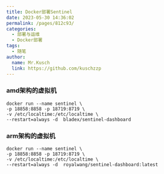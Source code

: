 ```yaml
---
title: Docker部署Sentinel
date: 2023-05-30 14:36:02
permalink: /pages/812c93/
categories:
  - 部署与运维
  - Docker部署
tags:
  - 随笔
author: 
  name: Mr.Kusch
  link: https://github.com/kuschzzp
---
```


### amd架构的虚拟机
```shell
docker run --name sentinel \
-p 18858:8858 -p 18719:8719 \
-v /etc/localtime:/etc/localtime \
--restart=always -d  bladex/sentinel-dashboard
```

### arm架构的虚拟机

```shell
docker run --name sentinel \
-p 18858:8858 -p 18719:8719 \
-v /etc/localtime:/etc/localtime \
--restart=always -d  royalwang/sentinel-dashboard:latest
```

